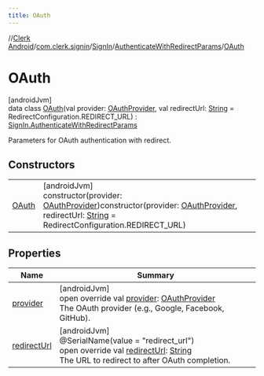 ```yaml
---
title: OAuth
---
```

//[Clerk Android](../../../../../index.html)/[com.clerk.signin](../../../index.html)/[SignIn](../../index.html)/[AuthenticateWithRedirectParams](../index.html)/[OAuth](index.html)



# OAuth



[androidJvm]\
data class [OAuth](index.html)(val provider: [OAuthProvider](../../../../com.clerk.sso/-o-auth-provider/index.html), val redirectUrl: [String](https://kotlinlang.org/api/latest/jvm/stdlib/kotlin-stdlib/kotlin/-string/index.html) = RedirectConfiguration.REDIRECT_URL) : [SignIn.AuthenticateWithRedirectParams](../index.html)

Parameters for OAuth authentication with redirect.



## Constructors


| | |
|---|---|
| [OAuth](-o-auth.html) | [androidJvm]<br>constructor(provider: [OAuthProvider](../../../../com.clerk.sso/-o-auth-provider/index.html))constructor(provider: [OAuthProvider](../../../../com.clerk.sso/-o-auth-provider/index.html), redirectUrl: [String](https://kotlinlang.org/api/latest/jvm/stdlib/kotlin-stdlib/kotlin/-string/index.html) = RedirectConfiguration.REDIRECT_URL) |


## Properties


| Name | Summary |
|---|---|
| [provider](provider.html) | [androidJvm]<br>open override val [provider](provider.html): [OAuthProvider](../../../../com.clerk.sso/-o-auth-provider/index.html)<br>The OAuth provider (e.g., Google, Facebook, GitHub). |
| [redirectUrl](redirect-url.html) | [androidJvm]<br>@SerialName(value = &quot;redirect_url&quot;)<br>open override val [redirectUrl](redirect-url.html): [String](https://kotlinlang.org/api/latest/jvm/stdlib/kotlin-stdlib/kotlin/-string/index.html)<br>The URL to redirect to after OAuth completion. |


